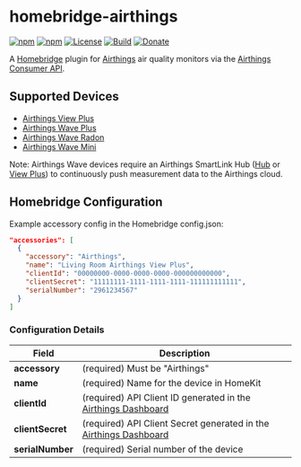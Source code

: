 # homebridge-airthings

[![npm](https://badgen.net/npm/v/homebridge-airthings)](https://www.npmjs.com/package/homebridge-airthings)
[![npm](https://badgen.net/npm/dt/homebridge-airthings)](https://www.npmjs.com/package/homebridge-airthings)
[![License](https://badgen.net/github/license/michaelahern/homebridge-airthings)](LICENSE)
[![Build](https://github.com/michaelahern/homebridge-airthings/actions/workflows/build.yml/badge.svg)](https://github.com/michaelahern/homebridge-airthings/actions/workflows/build.yml)
[![Donate](https://badgen.net/badge/Donate/PayPal/green)](https://paypal.me/michaeljahern)


A [Homebridge](https://homebridge.io) plugin for
[Airthings](https://www.airthings.com) air quality monitors via the 
[Airthings Consumer API](https://developer.airthings.com/consumer-api-docs/).

## Supported Devices

 * [Airthings View Plus](https://www.airthings.com/view-plus)
 * [Airthings Wave Plus](https://www.airthings.com/wave-plus)
 * [Airthings Wave Radon](https://www.airthings.com/wave-radon)
 * [Airthings Wave Mini](https://www.airthings.com/wave-mini)

Note: Airthings Wave devices require an Airthings SmartLink Hub ([Hub](hhttps://www.airthings.com/hub) or [View Plus](https://www.airthings.com/view-plus)) to continuously push measurement data to the Airthings cloud.

## Homebridge Configuration

Example accessory config in the Homebridge config.json:

```json
"accessories": [
  {
    "accessory": "Airthings",
    "name": "Living Room Airthings View Plus",
    "clientId": "00000000-0000-0000-0000-000000000000",
    "clientSecret": "11111111-1111-1111-1111-111111111111",
    "serialNumber": "2961234567"
  }
]
```

### Configuration Details

Field           	| Description
------------------|------------
**accessory**   	| (required) Must be "Airthings"
**name**					| (required) Name for the device in HomeKit
**clientId**			| (required) API Client ID generated in the [Airthings Dashboard](https://dashboard.airthings.com)
**clientSecret**	| (required) API Client Secret generated in the [Airthings Dashboard](https://dashboard.airthings.com)
**serialNumber**	| (required) Serial number of the device
